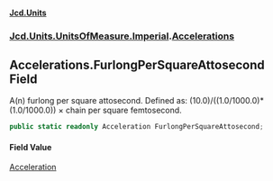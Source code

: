 #### [Jcd.Units](index.md 'index')
### [Jcd.Units.UnitsOfMeasure.Imperial](Jcd.Units.UnitsOfMeasure.Imperial.md 'Jcd.Units.UnitsOfMeasure.Imperial').[Accelerations](Accelerations.md 'Jcd.Units.UnitsOfMeasure.Imperial.Accelerations')

## Accelerations.FurlongPerSquareAttosecond Field

A(n) furlong per square attosecond. Defined as: (10.0)/((1.0/1000.0)*(1.0/1000.0)) × chain per square femtosecond.

```csharp
public static readonly Acceleration FurlongPerSquareAttosecond;
```

#### Field Value
[Acceleration](Acceleration.md 'Jcd.Units.UnitTypes.Acceleration')